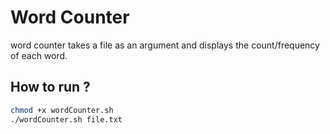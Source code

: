 # Word Counter

word counter takes a file as an argument and displays the count/frequency of each word.

## How to run ?

```bash
chmod +x wordCounter.sh
./wordCounter.sh file.txt
```
